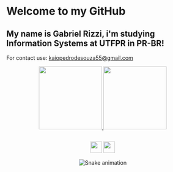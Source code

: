 # **Welcome to my GitHub**
## My name is Gabriel Rizzi, i'm studying Information Systems at UTFPR in PR-BR!
For contact use: kaiopedrodesouza55@gmail.com

<div align="center">
  
  <a href="https://github.com/Rizzi-dev">
  <img height="165em" src="https://github-readme-stats.vercel.app/api?username=KaioPedro1&show_icons=true&theme=dark&include_all_commits=true&count_private=true"/>
  <img height="165em" src="https://github-readme-stats.vercel.app/api/top-langs/?username=KaioPedro1&layout=compact&langs_count=7&theme=dark"/>
</div>

##

<div align="center"> 
  <a href="https://instagram.com/gabrielrizzi113" target="_blank"><img height="30" src="https://blog.vizcaya.com.br/wp-content/uploads/2017/02/instagram-Logo-PNG-Transparent-Background-download.png" target="_blank"></a>
  <a href="https://www.linkedin.com/in/gabrielrizzi113/" target="_blank"><img height="30" src="https://cdn-icons-png.flaticon.com/512/174/174857.png" target="_blank"></a> 
 
  ![Snake animation](https://github.com/Rizzi-dev/Rizzi-dev/blob/output/github-contribution-grid-snake.svg)
 
</div>
